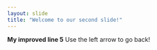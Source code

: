```yaml
---
layout: slide
title: "Welcome to our second slide!"
---
```

**My improved line 5**
Use the left arrow to go back!
